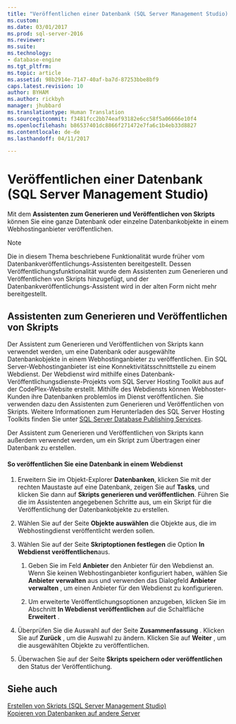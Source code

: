 ```yaml
---
title: "Veröffentlichen einer Datenbank (SQL Server Management Studio) | Microsoft-Dokumentation"
ms.custom: 
ms.date: 03/01/2017
ms.prod: sql-server-2016
ms.reviewer: 
ms.suite: 
ms.technology:
- database-engine
ms.tgt_pltfrm: 
ms.topic: article
ms.assetid: 98b2914e-7147-40af-ba7d-87253bbe8bf9
caps.latest.revision: 10
author: BYHAM
ms.author: rickbyh
manager: jhubbard
ms.translationtype: Human Translation
ms.sourcegitcommit: f3481fcc2bb74eaf93182e6cc58f5a06666e10f4
ms.openlocfilehash: b86537401dc8866f271472e7fa6c1b4eb33d8827
ms.contentlocale: de-de
ms.lasthandoff: 04/11/2017

---
```

# <a name="publish-a-database-sql-server-management-studio"></a>Veröffentlichen einer Datenbank (SQL Server Management Studio)
  Mit dem **Assistenten zum Generieren und Veröffentlichen von Skripts** können Sie eine ganze Datenbank oder einzelne Datenbankobjekte in einem Webhostinganbieter veröffentlichen.  
  
> [!NOTE]  
>  Die in diesem Thema beschriebene Funktionalität wurde früher vom Datenbankveröffentlichungs-Assistenten bereitgestellt. Dessen Veröffentlichungsfunktionalität wurde dem Assistenten zum Generieren und Veröffentlichen von Skripts hinzugefügt, und der Datenbankveröffentlichungs-Assistent wird in der alten Form nicht mehr bereitgestellt.  
  
## <a name="generate-and-publish-scripts-wizard"></a>Assistenten zum Generieren und Veröffentlichen von Skripts  
 Der Assistent zum Generieren und Veröffentlichen von Skripts kann verwendet werden, um eine Datenbank oder ausgewählte Datenbankobjekte in einem Webhostinganbieter zu veröffentlichen. Ein SQL Server-Webhostinganbieter ist eine Konnektivitätsschnittstelle zu einem Webdienst. Der Webdienst wird mithilfe eines Datenbank-Veröffentlichungsdienste-Projekts vom SQL Server Hosting Toolkit aus auf der CodePlex-Website erstellt. Mithilfe des Webdiensts können Webhoster-Kunden ihre Datenbanken problemlos im Dienst veröffentlichen. Sie verwenden dazu den Assistenten zum Generieren und Veröffentlichen von Skripts. Weitere Informationen zum Herunterladen des SQL Server Hosting Toolkits finden Sie unter [SQL Server Database Publishing Services](http://go.microsoft.com/fwlink/?LinkId=142025).  
  
 Der Assistent zum Generieren und Veröffentlichen von Skripts kann außerdem verwendet werden, um ein Skript zum Übertragen einer Datenbank zu erstellen.  
  
#### <a name="to-publish-a-database-to-a-web-service"></a>So veröffentlichen Sie eine Datenbank in einem Webdienst  
  
1.  Erweitern Sie im Objekt-Explorer **Datenbanken**, klicken Sie mit der rechten Maustaste auf eine Datenbank, zeigen Sie auf **Tasks**, und klicken Sie dann auf **Skripts generieren und veröffentlichen**. Führen Sie die im Assistenten angegebenen Schritte aus, um ein Skript für die Veröffentlichung der Datenbankobjekte zu erstellen.  
  
2.  Wählen Sie auf der Seite **Objekte auswählen** die Objekte aus, die im Webhostingdienst veröffentlicht werden sollen.  
  
3.  Wählen Sie auf der Seite **Skriptoptionen festlegen** die Option **In Webdienst veröffentlichen**aus.  
  
    1.  Geben Sie im Feld **Anbieter** den Anbieter für den Webdienst an. Wenn Sie keinen Webhostinganbieter konfiguriert haben, wählen Sie **Anbieter verwalten** aus und verwenden das Dialogfeld **Anbieter verwalten** , um einen Anbieter für den Webdienst zu konfigurieren.  
  
    2.  Um erweiterte Veröffentlichungsoptionen anzugeben, klicken Sie im Abschnitt **In Webdienst veröffentlichen** auf die Schaltfläche **Erweitert** .  
  
4.  Überprüfen Sie die Auswahl auf der Seite **Zusammenfassung** . Klicken Sie auf **Zurück** , um die Auswahl zu ändern. Klicken Sie auf **Weiter** , um die ausgewählten Objekte zu veröffentlichen.  
  
5.  Überwachen Sie auf der Seite **Skripts speichern oder veröffentlichen** den Status der Veröffentlichung.  
  
## <a name="see-also"></a>Siehe auch  
 [Erstellen von Skripts &#40;SQL Server Management Studio&#41;](../../relational-databases/scripting/generate-scripts-sql-server-management-studio.md)   
 [Kopieren von Datenbanken auf andere Server](../../relational-databases/databases/copy-databases-to-other-servers.md)  
  
  
